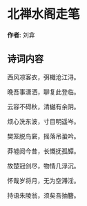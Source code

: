 # 北禅水阁走笔

**作者**: 刘弇

## 诗词内容

西风凉客衣，弭檝沧江浔。

晚吾事潇洒，聊复此登临。

云容不碍秋，清樾有余阴。

烦心洗东波，寸目明遥岑。

樊笼脱鸟窘，摇落吊蛩吟。

莽墟阅今昔，长慨抚孤镡。

故楚冠剑尽，物情几浮沉。

怀哉岁将月，无为空滞淫。

持语朱陵翁，须矣吾抽簪。

